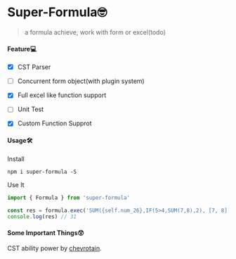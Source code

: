 # Super-Formula🤓
> a formula achieve, work with form or excel(todo)

#### Feature💻
- [x] CST Parser
- [ ] Concurrent form object(with plugin system)
- [x] Full excel like function support
- [ ] Unit Test
- [x] Custom Function Supprot


#### Usage🛠
Install
```shell
npm i super-formula -S
```
Use It
```javascript
import { Formula } from 'super-formula'

const res = formula.exec('SUM({self.num_26},IF(5>4,SUM(7,8),2), [7, 8])')
console.log(res) // 31
```

#### Some Important Things😲
CST ability power by [chevrotain](https://chevrotain.io/).